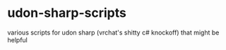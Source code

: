 # udon-sharp-scripts
various scripts for udon sharp (vrchat's shitty c# knockoff) that might be helpful
